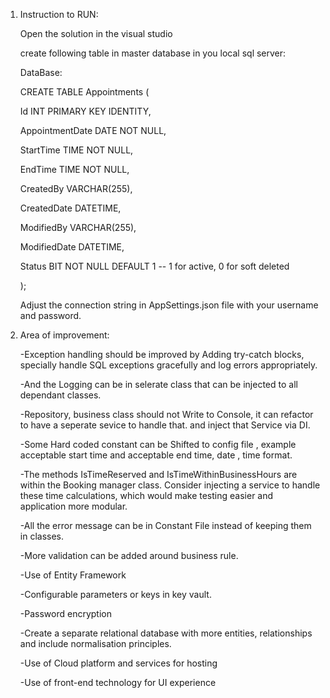 1. Instruction to RUN:

    Open the solution in the visual studio

    create following table in master database in you local sql server:

    DataBase:

    CREATE TABLE Appointments (

    Id INT PRIMARY KEY IDENTITY,
		
    AppointmentDate DATE NOT NULL,
		
    StartTime TIME NOT NULL,
		
    EndTime TIME NOT NULL,
		
    CreatedBy VARCHAR(255),
		
    CreatedDate DATETIME,
		
    ModifiedBy VARCHAR(255),
		
    ModifiedDate DATETIME,
		
    Status BIT NOT NULL DEFAULT 1  -- 1 for active, 0 for soft deleted
		
    );

    Adjust the connection string in AppSettings.json file with your username and password.


2. Area of improvement:
   
     -Exception handling should be improved by Adding try-catch blocks, specially handle SQL exceptions gracefully and log errors appropriately.
 
     -And the Logging can be in selerate class that can be injected to all dependant classes.
 
     -Repository, business class should not Write to Console,  it can refactor to have a seperate sevice to handle that. and inject that Service via DI.
 
     -Some Hard coded constant can be Shifted to config file , example acceptable start time and acceptable end time, date , time format.
 
     -The methods IsTimeReserved and IsTimeWithinBusinessHours are within the Booking manager class. Consider injecting a service to handle these time calculations, which would make testing easier and application more modular.
   
     -All the error message can be in Constant File instead of keeping them in classes.
     
     -More validation can be added around business rule.

     -Use of Entity Framework
 
     -Configurable parameters or keys in key vault.
   
     -Password encryption
 
     -Create a separate relational database with more entities, relationships and include normalisation principles.
 
     -Use of Cloud platform and services for hosting
 
     -Use of front-end technology for UI experience





